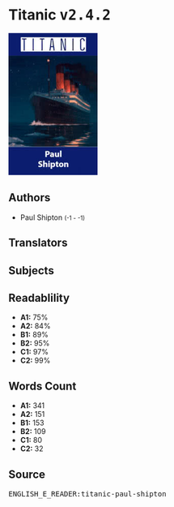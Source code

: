 # Titanic <kbd>v2.4.2</kbd>

![](./cover.medium.jpg "")

## Authors


 - Paul Shipton <small>(-1 - -1)</small>

## Translators



## Subjects



## Readablility


 - **A1:** 75%
 - **A2:** 84%
 - **B1:** 89%
 - **B2:** 95%
 - **C1:** 97%
 - **C2:** 99%

## Words Count


 - **A1:** 341
 - **A2:** 151
 - **B1:** 153
 - **B2:** 109
 - **C1:** 80
 - **C2:** 32

## Source


<kbd>ENGLISH_E_READER:titanic-paul-shipton</kbd>
